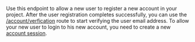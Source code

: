 Use this endpoint to allow a new user to register a new account in your project. After the user registration completes successfully, you can use the [/account/verfication](/docs/client/account#createVerification) route to start verifying the user email address. To allow your new user to login to his new account, you need to create a new [account session](/docs/client/account#createSession).